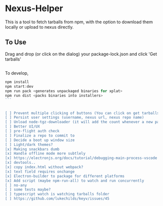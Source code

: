 # Nexus-Helper

This is a tool to fetch tarballs from npm, with the option to download them locally or upload to nexus directly.

## To Use

Drag and drop (or click on the dialog) your package-lock.json and click 'Get tarballs'

##

To develop,

````js
npm install
npm start:dev
npm run pack <generates unpackaged binaries for xplat>
npm run dist <packs binaries into installers>
```


[ ] Prevent multiple clicking of buttons (You can click on get tarballs more than once if you are fast)
[ ] Persist user settings (username, nexus url, nexus repo name)
[ ] Unload node-tgz-downloader (it will add the count whenever a new package-lock is added) after successfully downloading
[ ] Better UI/UX
[ ] pre-flight auth check
[ ] Finalize a repo to commit to
[ ] Decide a boot up window size
[ ] Light/dark themes?
[x] Making snackbars dumb
[x] Handle offline mode more subtlely
[x] https://electronjs.org/docs/tutorial/debugging-main-process-vscode
[x] devtools..
[x] copy index.html without webpack?
[x] text field requires onchange
[x] Electron-builder to package for different platforms
[x] Add script (maybe npm-run-all) to watch and run concurrently
[ ] no-any
[ ] some tests maybe?
[ ] typescript watch is watching tarballs folder
[ ] https://github.com/lukechilds/keyv/issues/45
````
